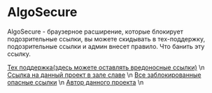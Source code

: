 # AlgoSecure

AlgoSecure - браузерное расширение, которые блокирует подозрительные ссылки, вы можете скидывать в тех-поддержку, подозрительные ссылки и админ внесет правило. Что банить эту ссылку.


  
<a href="https://learn.algoritmika.org/community?projectId=58259493" target="_blank">Тех поддержка(здесь можете оставлять вредоносные ссылки)</a> \n
<a href="https://learn.algoritmika.org/community?projectId=58259517" target="_blank">Ссылка на данный проект в зале славе</a> \n
<a href="https://gist.github.com/sadf2000/1218255c4594a5f8e67b48134e01b895" target="_blank">Все заблокированные опасные ссылки</a> \n
<a href="https://learn.algoritmika.org/student-profile?profileId=70069026" target="_blank">Автор данного проекта</a> \n

